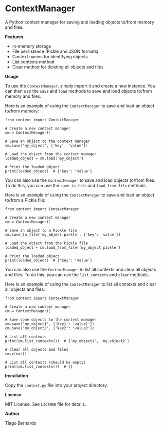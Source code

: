 ContextManager
=============

A Python context manager for saving and loading objects to/from memory and files.

**Features**

* In-memory storage
* File persistence (Pickle and JSON formats)
* Context names for identifying objects
* List contexts method
* Clear method for deleting all objects and files

**Usage**

To use the `ContextManager`, simply import it and create a new instance. You can then use the `save` and `load` methods to save and load objects to/from memory and files.

Here is an example of using the `ContextManager` to save and load an object to/from memory:
```
from context import ContextManager

# Create a new context manager
cm = ContextManager()

# Save an object to the context manager
cm.save('my_object', {'key': 'value'})

# Load the object from the context manager
loaded_object = cm.load('my_object')

# Print the loaded object
print(loaded_object)  # {'key': 'value'}
```
You can also use the `ContextManager` to save and load objects to/from files. To do this, you can use the `save_to_file` and `load_from_file` methods.

Here is an example of using the `ContextManager` to save and load an object to/from a Pickle file:
```
from context import ContextManager

# Create a new context manager
cm = ContextManager()

# Save an object to a Pickle file
cm.save_to_file('my_object.pickle', {'key': 'value'})

# Load the object from the Pickle file
loaded_object = cm.load_from_file('my_object.pickle')

# Print the loaded object
print(loaded_object)  # {'key': 'value'}
```
You can also use the `ContextManager` to list all contexts and clear all objects and files. To do this, you can use the `list_contexts` and `clear` methods.

Here is an example of using the `ContextManager` to list all contexts and clear all objects and files:
```
from context import ContextManager

# Create a new context manager
cm = ContextManager()

# Save some objects to the context manager
cm.save('my_object1', {'key1': 'value1'})
cm.save('my_object2', {'key2': 'value2'})

# List all contexts
print(cm.list_contexts())  # ['my_object1', 'my_object2']

# Clear all objects and files
cm.clear()

# List all contexts (should be empty)
print(cm.list_contexts())  # []
```
**Installation**

Copy the `context.py` file into your project directory.

**License**

MIT License. See `LICENSE` file for details.

**Author**

Tiago Bernardo
